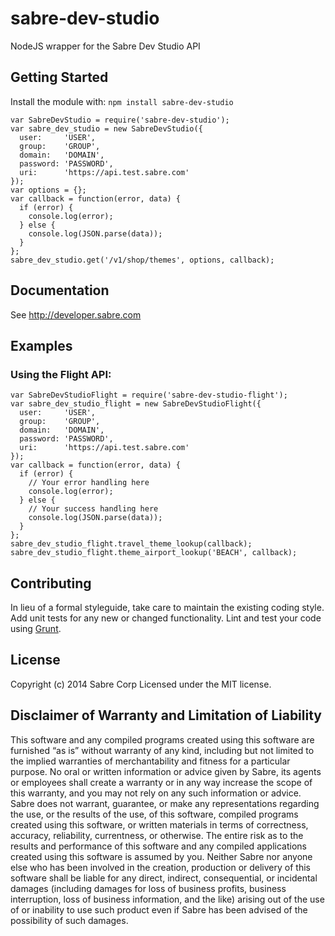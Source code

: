 # sabre-dev-studio

NodeJS wrapper for the Sabre Dev Studio API

## Getting Started
Install the module with: `npm install sabre-dev-studio`

    var SabreDevStudio = require('sabre-dev-studio');
    var sabre_dev_studio = new SabreDevStudio({
      user:     'USER',
      group:    'GROUP',
      domain:   'DOMAIN',
      password: 'PASSWORD',
      uri:      'https://api.test.sabre.com'
    });
    var options = {};
    var callback = function(error, data) {
      if (error) {
        console.log(error);
      } else {
        console.log(JSON.parse(data));
      }
    };
    sabre_dev_studio.get('/v1/shop/themes', options, callback);

## Documentation

See http://developer.sabre.com

## Examples

### Using the Flight API:

    var SabreDevStudioFlight = require('sabre-dev-studio-flight');
    var sabre_dev_studio_flight = new SabreDevStudioFlight({
      user:     'USER',
      group:    'GROUP',
      domain:   'DOMAIN',
      password: 'PASSWORD',
      uri:      'https://api.test.sabre.com'
    });
    var callback = function(error, data) {
      if (error) {
        // Your error handling here
        console.log(error);
      } else {
        // Your success handling here
        console.log(JSON.parse(data));
      }
    };
    sabre_dev_studio_flight.travel_theme_lookup(callback);
    sabre_dev_studio_flight.theme_airport_lookup('BEACH', callback);

## Contributing
In lieu of a formal styleguide, take care to maintain the existing coding style. Add unit tests for any new or changed functionality. Lint and test your code using [Grunt](http://gruntjs.com/).

## License
Copyright (c) 2014 Sabre Corp
Licensed under the MIT license.

## Disclaimer of Warranty and Limitation of Liability

This software and any compiled programs created using this software are furnished “as is” without warranty of any kind, including but not limited to the implied warranties of merchantability and fitness for a particular purpose. No oral or written information or advice given by Sabre, its agents or employees shall create a warranty or in any way increase the scope of this warranty, and you may not rely on any such information or advice.
Sabre does not warrant, guarantee, or make any representations regarding the use, or the results of the use, of this software, compiled programs created using this software, or written materials in terms of correctness, accuracy, reliability, currentness, or otherwise. The entire risk as to the results and performance of this software and any compiled applications created using this software is assumed by you. Neither Sabre nor anyone else who has been involved in the creation, production or delivery of this software shall be liable for any direct, indirect, consequential, or incidental damages (including damages for loss of business profits, business interruption, loss of business information, and the like) arising out of the use of or inability to use such product even if Sabre has been advised of the possibility of such damages.
